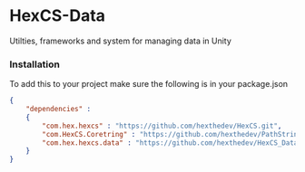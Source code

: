 # HexCS-Data
Utilties, frameworks and system for managing data in Unity


### Installation
To add this to your project make sure the following is in your package.json

```json
{
    "dependencies" : 
    {
        "com.hex.hexcs" : "https://github.com/hexthedev/HexCS.git",
        "com.HexCS.Coretring" : "https://github.com/hexthedev/PathString.git",
        "com.hex.hexcs.data" : "https://github.com/hexthedev/HexCS_Data.git",
    }
}
```
